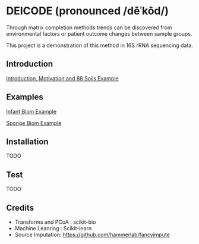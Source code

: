 # DEICODE (pronounced /dēˈkōd/)

Through matrix completion methods trends can be discovered from environmental factors or patient outcome changes between sample groups.

This project is a demonstration of this method in 16S rRNA sequencing data. 


## Introduction

[Introduction, Motivation and 88 Soils Example](https://github.com/cjm007/DEICODE/blob/master/Examples/Introduction.ipynb)

## Examples

[Infant Biom Example](https://github.com/cjm007/DEICODE/blob/master/Examples/infant_time_biom.ipynb)

[Sponge Biom Example](https://github.com/cjm007/DEICODE/blob/master/Examples/sponge_biom.ipynb)

## Installation

TODO

## Test

TODO

## Credits

- Transforms and PCoA : scikit-bio
- Machine Leanring : Scikit-learn
- Source Imputation: https://github.com/hammerlab/fancyimpute
